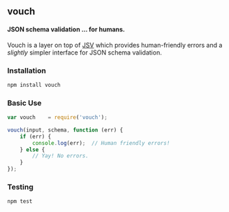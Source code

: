 ## vouch
#### JSON schema validation ... for humans.

Vouch is a layer on top of [JSV](https://github.com/garycourt/JSV) which provides human-friendly errors and a *slightly* simpler interface for JSON schema validation.

### Installation
```bash
npm install vouch
```

### Basic Use
```javascript
var vouch    = require('vouch');

vouch(input, schema, function (err) {
    if (err) {
        console.log(err);  // Human friendly errors!
    } else {
        // Yay! No errors.
    }
});
```

### Testing
```bash
npm test
```